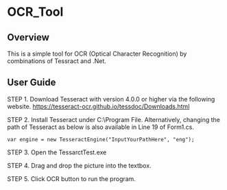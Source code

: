 # OCR_Tool

## Overview
This is a simple tool for OCR (Optical Character Recognition) by combinations of Tessract and .Net.

## User Guide
STEP 1. Download Tesseract with version 4.0.0 or higher via the following website.
    https://tesseract-ocr.github.io/tessdoc/Downloads.html

STEP 2. Install Tesseract under C:\Program File. Alternatively, changing the path of Tesseract as below is also available in Line 19 of Form1.cs.
     
    var engine = new TesseractEngine("InputYourPathHere", "eng");

STEP 3. Open the TessarctTest.exe

STEP 4. Drag and drop the picture into the textbox.

STEP 5. Click OCR button to run the program.
